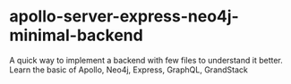 # apollo-server-express-neo4j-minimal-backend
A quick way to implement a backend with few files to understand it better. Learn the basic of Apollo, Neo4j, Express, GraphQL, GrandStack
